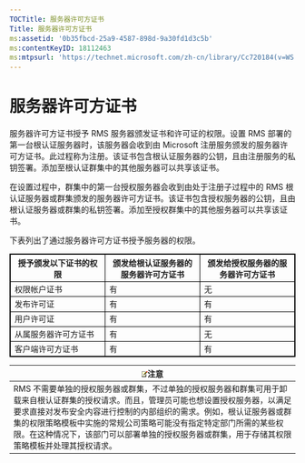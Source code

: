 ```yaml
---
TOCTitle: 服务器许可方证书
Title: 服务器许可方证书
ms:assetid: '0b35fbcd-25a9-4587-898d-9a30fd1d3c5b'
ms:contentKeyID: 18112463
ms:mtpsurl: 'https://technet.microsoft.com/zh-cn/library/Cc720184(v=WS.10)'
---
```


服务器许可方证书
================

服务器许可方证书授予 RMS 服务器颁发证书和许可证的权限。设置 RMS 部署的第一台根认证服务器时，该服务器会收到由 Microsoft 注册服务颁发的服务器许可方证书。此过程称为注册。该证书包含根认证服务器的公钥，且由注册服务的私钥签署。添加至根认证群集中的其他服务器可以共享该证书。

在设置过程中，群集中的第一台授权服务器会收到由处于注册子过程中的 RMS 根认证服务器或群集颁发的服务器许可方证书。该证书包含授权服务器的公钥，且由根认证服务器或群集的私钥签署。添加至授权群集中的其他服务器可以共享该证书。

下表列出了通过服务器许可方证书授予服务器的权限。

 

 
<p></p>

<table style="border:1px solid black;">
<colgroup>
<col width="33%" />
<col width="33%" />
<col width="33%" />
</colgroup>
<thead>
<tr class="header">
<th style="border:1px solid black;" >授予颁发以下证书的权限</th>
<th style="border:1px solid black;" >颁发给根认证服务器的服务器许可方证书</th>
<th style="border:1px solid black;" >颁发给授权服务器的服务器许可方证书</th>
</tr>
</thead>
<tbody>
<tr class="odd">
<td style="border:1px solid black;">权限帐户证书</td>
<td style="border:1px solid black;">有</td>
<td style="border:1px solid black;">无</td>
</tr>
<tr class="even">
<td style="border:1px solid black;">发布许可证</td>
<td style="border:1px solid black;">有</td>
<td style="border:1px solid black;">有</td>
</tr>
<tr class="odd">
<td style="border:1px solid black;">用户许可证</td>
<td style="border:1px solid black;">有</td>
<td style="border:1px solid black;">有</td>
</tr>
<tr class="even">
<td style="border:1px solid black;">从属服务器许可方证书</td>
<td style="border:1px solid black;">有</td>
<td style="border:1px solid black;">无</td>
</tr>
<tr class="odd">
<td style="border:1px solid black;">客户端许可方证书</td>
<td style="border:1px solid black;">有</td>
<td style="border:1px solid black;">有</td>
</tr>
</tbody>
</table>

<p></p>

  
| ![](images/Cc720184.note(WS.10).gif)注意                                                                                                                                                                                                                                                                                                                |  
|--------------------------------------------------------------------------------------------------------------------------------------------------------------------------------------------------------------------------------------------------------------------------------------------------------------------------------------------------------------------------------------|  
| RMS 不需要单独的授权服务器或群集，不过单独的授权服务器和群集可用于卸载来自根认证群集的授权请求。而且，管理员可能也想设置授权服务器，以满足要求直接对发布安全内容进行控制的内部组织的需求。例如，根认证服务器或群集的权限策略模板中实施的常规公司策略可能没有指定特定部门所需的某些权限。在这种情况下，该部门可以部署单独的授权服务器或群集，用于存储其权限策略模板并处理其授权请求。 |
